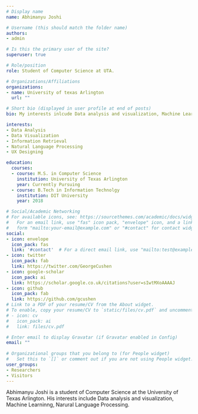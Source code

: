 ```yaml
---
# Display name
name: Abhimanyu Joshi

# Username (this should match the folder name)
authors:
- admin

# Is this the primary user of the site?
superuser: true

# Role/position
role: Student of Computer Science at UTA.

# Organizations/Affiliations
organizations:
- name: University of texas Arlington
  url: ""

# Short bio (displayed in user profile at end of posts)
bio: My interests inlcude Data analysis and visualization, Machine Learninng, Narural Language Processing. I am most familiar and prefer to work with Python and it's tools for most of projects. I do have a working knowledge of other languages like C/C++, Java but I feel like python is more flexible and inclusive and can handle a wider variety of work (just an opinion about what I feel). 

interests:
- Data Analysis
- Data Visualization
- Information Retrieval
- Natural Language Processing
- UX Designing

education:
  courses:
  - course: M.S. in Computer Science
    institution: University of Texas Arlington
    year: Currently Pursuing
  - course: B.Tech in Information Technolgy
    institution: DIT University
    year: 2018

# Social/Academic Networking
# For available icons, see: https://sourcethemes.com/academic/docs/widgets/#icons
#   For an email link, use "fas" icon pack, "envelope" icon, and a link in the
#   form "mailto:your-email@example.com" or "#contact" for contact widget.
social:
- icon: envelope
  icon_pack: fas
  link: '#contact'  # For a direct email link, use "mailto:test@example.org".
- icon: twitter
  icon_pack: fab
  link: https://twitter.com/GeorgeCushen
- icon: google-scholar
  icon_pack: ai
  link: https://scholar.google.co.uk/citations?user=sIwtMXoAAAAJ
- icon: github
  icon_pack: fab
  link: https://github.com/gcushen
# Link to a PDF of your resume/CV from the About widget.
# To enable, copy your resume/CV to `static/files/cv.pdf` and uncomment the lines below.  
# - icon: cv
#   icon_pack: ai
#   link: files/cv.pdf

# Enter email to display Gravatar (if Gravatar enabled in Config)
email: ""
  
# Organizational groups that you belong to (for People widget)
#   Set this to `[]` or comment out if you are not using People widget.  
user_groups:
- Researchers
- Visitors
---
```


Abhimanyu Joshi is a student of Computer Science at the University of Texas Arlington. His interests include Data analysis and visualization, Machine Learninng, Narural Language Processing.

